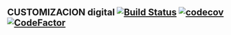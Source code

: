 CUSTOMIZACION digital [![Build Status](https://travis-ci.org/ntsystemwork/cl-digital.svg?branch=11.0)](https://travis-ci.org/ntsystemwork/cl-digital) [![codecov](https://codecov.io/gh/ntsystemwork/cl-digital/branch/11.0/graph/badge.svg)](https://codecov.io/gh/ntsystemwork/cl-digital) [![CodeFactor](https://www.codefactor.io/repository/github/ntsystemwork/cl-digital/badge)](https://www.codefactor.io/repository/github/ntsystemwork/cl-digital)
----------------------------------------------------------------------------------------------------------------------------------------------------------------------------------------------------------------------------------------------------------------------------------------------------------------------------------------------------------------------------------------------------------------------------------------------------------
